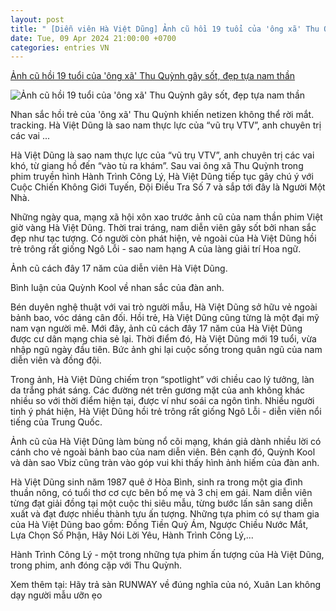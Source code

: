 ```yaml
---
layout: post
title: " [Diễn viên Hà Việt Dũng] Ảnh cũ hồi 19 tuổi của 'ông xã' Thu Quỳnh gây sốt, đẹp tựa nam thần"
date: Tue, 09 Apr 2024 21:00:00 +0700
categories: entries VN
---
```

[Ảnh cũ hồi 19 tuổi của 'ông xã' Thu Quỳnh gây sốt, đẹp tựa nam thần](https://www.saostar.vn/dien-anh/anh-cu-hoi-19-tuoi-cua-ong-xa-thu-quynh-gay-sot-dep-tua-nam-than-202404100155017744.html)

![Ảnh cũ hồi 19 tuổi của 'ông xã' Thu Quỳnh gây sốt, đẹp tựa nam thần](https://ss-images.saostar.vn/fb1200png_2/2024/4/9/pc/1712654221032/ziu8zh4o721-mt64gjrdqf2-wunt1ojri53.png/fbsscover.png)

Nhan sắc hồi trẻ của 'ông xã' Thu Quỳnh khiến netizen không thể rời mắt. tracking. Hà Việt Dũng là sao nam thực lực của “vũ trụ VTV”, anh chuyên trị các vai ...

Hà Việt Dũng là sao nam thực lực của “vũ trụ VTV”, anh chuyên trị các vai khó, từ giang hồ đến “vào tù ra khám”. Sau vai ông xã Thu Quỳnh trong phim truyền hình Hành Trình Công Lý, Hà Việt Dũng tiếp tục gây chú ý với Cuộc Chiến Không Giới Tuyến, Đội Điều Tra Số 7 và sắp tới đây là Người Một Nhà.

Những ngày qua, mạng xã hội xôn xao trước ảnh cũ của nam thần phim Việt giờ vàng Hà Việt Dũng. Thời trai tráng, nam diễn viên gây sốt bởi nhan sắc đẹp như tạc tượng. Có người còn phát hiện, vẻ ngoài của Hà Việt Dũng hồi trẻ trông rất giống Ngô Lỗi - sao nam hạng A của làng giải trí Hoa ngữ.

Ảnh cũ cách đây 17 năm của diễn viên Hà Việt Dũng.

Bình luận của Quỳnh Kool về nhan sắc của đàn anh.

Bén duyên nghệ thuật với vai trò người mẫu, Hà Việt Dũng sở hữu vẻ ngoài bảnh bao, vóc dáng cân đối. Hồi trẻ, Hà Việt Dũng cũng từng là một đại mỹ nam vạn người mê. Mới đây, ảnh cũ cách đây 17 năm của Hà Việt Dũng được cư dân mạng chia sẻ lại. Thời điểm đó, Hà Việt Dũng mới 19 tuổi, vừa nhập ngũ ngày đầu tiên. Bức ảnh ghi lại cuộc sống trong quân ngũ của nam diễn viên và đồng đội.

Trong ảnh, Hà Việt Dũng chiếm trọn “spotlight” với chiều cao lý tưởng, làn da trắng phát sáng. Các đường nét trên gương mặt của anh không khác nhiều so với thời điểm hiện tại, được ví như soái ca ngôn tình. Nhiều người tinh ý phát hiện, Hà Việt Dũng hồi trẻ trông rất giống Ngô Lỗi - diễn viên nổi tiếng của Trung Quốc.

Ảnh cũ của Hà Việt Dũng làm bùng nổ cõi mạng, khán giả dành nhiều lời có cánh cho vẻ ngoài bảnh bao của nam diễn viên. Bên cạnh đó, Quỳnh Kool và dàn sao Vbiz cũng tràn vào góp vui khi thấy hình ảnh hiếm của đàn anh.

Hà Việt Dũng sinh năm 1987 quê ở Hòa Bình, sinh ra trong một gia đình thuần nông, có tuổi thơ cơ cực bên bố mẹ và 3 chị em gái. Nam diễn viên từng đạt giải đồng tại một cuộc thi siêu mẫu, từng bước lấn sân sang diễn xuất và đạt được nhiều thành tựu ấn tượng. Những tựa phim có sự tham gia của Hà Việt Dũng bao gồm: Đồng Tiền Quỷ Ám, Ngược Chiều Nước Mắt, Lựa Chọn Số Phận, Hãy Nói Lời Yêu, Hành Trình Công Lý,...

Hành Trình Công Lý - một trong những tựa phim ấn tượng của Hà Việt Dũng, trong phim, anh đóng cặp với Thu Quỳnh.

Xem thêm tại: Hãy trả sàn RUNWAY về đúng nghĩa của nó, Xuân Lan không dạy người mẫu ưỡn ẹo

